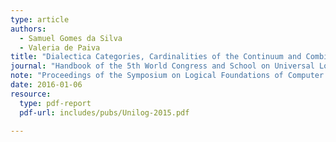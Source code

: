 ```yaml
---
type: article
authors:
  - Samuel Gomes da Silva
  - Valeria de Paiva
title: "Dialectica Categories, Cardinalities of the Continuum and Combinatorics of Ideals"
journal: "Handbook of the 5th World Congress and School on Universal Logic"
note: "Proceedings of the Symposium on Logical Foundations of Computer Science (LFCS 2016)"
date: 2016-01-06
resource:
  type: pdf-report
  pdf-url: includes/pubs/Unilog-2015.pdf
 
---
```

